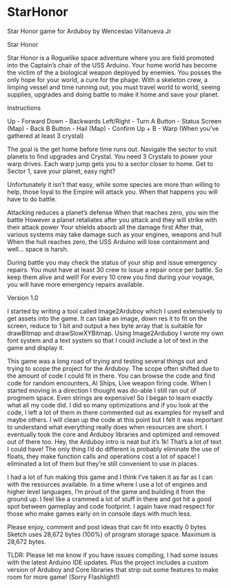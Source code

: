 # StarHonor
Star Honor game for Arduboy by Wenceslao Villanueva Jr

Star Honor

Star Honor is a Roguelike space adventure where you are field promoted into the Captain’s chair of the USS Arduino.  Your home world has become the victim of the a biological weapon deployed by enemies.  You posses the only hope for your world, a cure for the phage.  With a skeleton crew, a limping vessel and time running out, you must travel world to world, seeing supplies, upgrades and doing battle to make it home and save your planet.

Instructions

Up 		      - Forward
Down 		    - Backwards
Left/Right	- Turn
A Button	  - Status Screen (Map)
		        - Back
B Button	  - Hail (Map)
		        - Confirm
Up + B		  - Warp (When you’ve gathered at least 3 crystal)

The goal is the get home before time runs out.  Navigate the sector to visit planets to find upgrades and Crystal.  You need 3 Crystals to power your warp drives.  Each warp jump gets you to a sector closer to home.  Get to Sector 1, save your planet, easy right?

Unfortunately it isn’t that easy, while some species are more than willing to help, those loyal to the Empire will attack you.  When that happens you will have to do battle.  

Attacking reduces a planet’s defense
When that reaches zero, you win the battle
However a planet retaliates after you attack and they will strike with their attack power
Your shields absorb all the damage first
After that, various systems may take damage such as your engines, weapons and hull
When the hull reaches zero, the USS Arduino will lose containment and well… space is harsh.

During battle you may check the status of your ship and issue emergency repairs.  You must have at least 30 crew to issue a repair once per battle.  So keep them alive and well!  For every 10 crew you find during your voyage, you will have more emergency repairs available.


Version 1.0

I started by writing a tool called Image2Arduboy which I used extensively to get assets into the game.  It can take an image, down res it to fit on the screen, reduce to 1 bit and output a hex byte array that is suitable for drawBitmap and drawSlowXYBitmap.  Using Image2Arduboy I wrote my own font system and a text system so that I could include a lot of text in the game and display it.

This game was a long road of trying and testing several things out and trying to scope the project for the Arduboy.  The scope often shifted due to the amount of code I could fit in there.  You can browse the code and find code for random encounters, AI Ships, Live weapon firing code.  When I started moving in a direction I thought was do-able I still ran out of progmem space.  Even strings are expensive!  So I began to learn exactly what all my code did.  I did so many optimizations and if you look at the code, I left a lot of them in there commented out as examples for myself and maybe others.  I will clean up the code at this point but I felt it was important to understand what everything really does when resources are short.  I eventually took the core and Arduboy libraries and optimized and removed out of there too.  Hey, the Arduboy intro is neat but it’s 1k!  That’s a lot of text I could have!  The only thing I’d do different is probably eliminate the use of floats, they make function calls and operations cost a lot of space!  I eliminated a lot of them but they’re still convenient to use in places.

I had a lot of fun making this game and I think I’ve taken it as far as I can with the resources available.  In a time where I use a lot of engines and higher level languages, I’m proud of the game and building it from the ground up.  I feel like a crammed a lot of stuff in there and got hit a good spot between gameplay and code footprint.  I again have mad respect for those who make games early on in console days with much less.

Please enjoy, comment and post ideas that can fit into exactly 0 bytes
Sketch uses 28,672 bytes (100%) of program storage space. Maximum is 28,672 bytes.


TLDR: Please let me know if you have issues compiling, I had some issues with the latest Arduino IDE updates.  Plus the project includes a custom version of Arduboy and Core libraries that strip out some features to make room for more game!  (Sorry Flashlight!)
